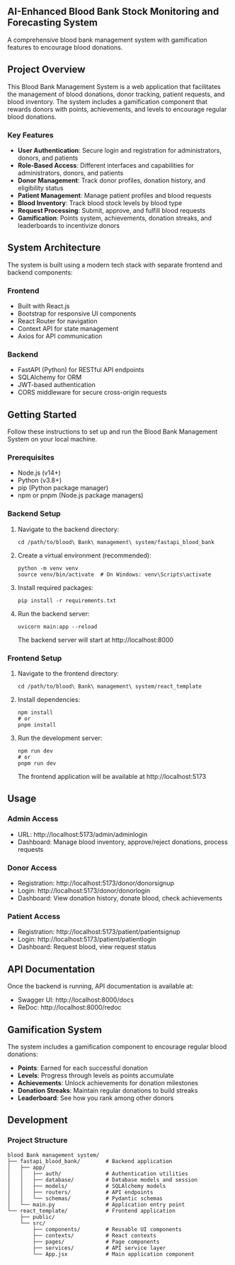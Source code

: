 ## AI-Enhanced Blood Bank Stock Monitoring and Forecasting System

A comprehensive blood bank management system with gamification features to encourage blood donations.

## Project Overview

This Blood Bank Management System is a web application that facilitates the management of blood donations, donor tracking, patient requests, and blood inventory. The system includes a gamification component that rewards donors with points, achievements, and levels to encourage regular blood donations.

### Key Features

- **User Authentication**: Secure login and registration for administrators, donors, and patients
- **Role-Based Access**: Different interfaces and capabilities for administrators, donors, and patients
- **Donor Management**: Track donor profiles, donation history, and eligibility status
- **Patient Management**: Manage patient profiles and blood requests
- **Blood Inventory**: Track blood stock levels by blood type
- **Request Processing**: Submit, approve, and fulfill blood requests
- **Gamification**: Points system, achievements, donation streaks, and leaderboards to incentivize donors

## System Architecture

The system is built using a modern tech stack with separate frontend and backend components:

### Frontend
- Built with React.js
- Bootstrap for responsive UI components
- React Router for navigation
- Context API for state management
- Axios for API communication

### Backend
- FastAPI (Python) for RESTful API endpoints
- SQLAlchemy for ORM
- JWT-based authentication
- CORS middleware for secure cross-origin requests

## Getting Started

Follow these instructions to set up and run the Blood Bank Management System on your local machine.

### Prerequisites

- Node.js (v14+)
- Python (v3.8+)
- pip (Python package manager)
- npm or pnpm (Node.js package managers)

### Backend Setup

1. Navigate to the backend directory:
   ```
   cd /path/to/blood\ Bank\ management\ system/fastapi_blood_bank
   ```

2. Create a virtual environment (recommended):
   ```
   python -m venv venv
   source venv/bin/activate  # On Windows: venv\Scripts\activate
   ```

3. Install required packages:
   ```
   pip install -r requirements.txt
   ```

4. Run the backend server:
   ```
   uvicorn main:app --reload
   ```

   The backend server will start at http://localhost:8000

### Frontend Setup

1. Navigate to the frontend directory:
   ```
   cd /path/to/blood\ Bank\ management\ system/react_template
   ```

2. Install dependencies:
   ```
   npm install
   # or
   pnpm install
   ```

3. Run the development server:
   ```
   npm run dev
   # or
   pnpm run dev
   ```

   The frontend application will be available at http://localhost:5173

## Usage

### Admin Access
- URL: http://localhost:5173/admin/adminlogin
- Dashboard: Manage blood inventory, approve/reject donations, process requests

### Donor Access
- Registration: http://localhost:5173/donor/donorsignup
- Login: http://localhost:5173/donor/donorlogin
- Dashboard: View donation history, donate blood, check achievements

### Patient Access
- Registration: http://localhost:5173/patient/patientsignup
- Login: http://localhost:5173/patient/patientlogin
- Dashboard: Request blood, view request status

## API Documentation

Once the backend is running, API documentation is available at:
- Swagger UI: http://localhost:8000/docs
- ReDoc: http://localhost:8000/redoc

## Gamification System

The system includes a gamification component to encourage regular blood donations:

- **Points**: Earned for each successful donation
- **Levels**: Progress through levels as points accumulate
- **Achievements**: Unlock achievements for donation milestones
- **Donation Streaks**: Maintain regular donations to build streaks
- **Leaderboard**: See how you rank among other donors

## Development

### Project Structure

```
blood Bank management system/
├── fastapi_blood_bank/        # Backend application
│   ├── app/
│   │   ├── auth/              # Authentication utilities
│   │   ├── database/          # Database models and session
│   │   ├── models/            # SQLAlchemy models
│   │   ├── routers/           # API endpoints
│   │   └── schemas/           # Pydantic schemas
│   └── main.py                # Application entry point
└── react_template/            # Frontend application
    ├── public/
    └── src/
        ├── components/        # Reusable UI components
        ├── contexts/          # React contexts
        ├── pages/             # Page components
        ├── services/          # API service layer
        └── App.jsx            # Main application component
```

